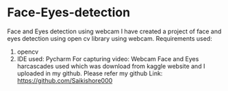 # Face-Eyes-detection
Face and Eyes detection using webcam
I have created a project of face and eyes detection using open cv library using webcam.
Requirements used:
1. opencv
2. IDE used: Pycharm
For capturing video: Webcam
Face and Eyes harcascades used which was download from kaggle website and  I uploaded in my github. Please refer my github
Link: https://github.com/Saikishore000

